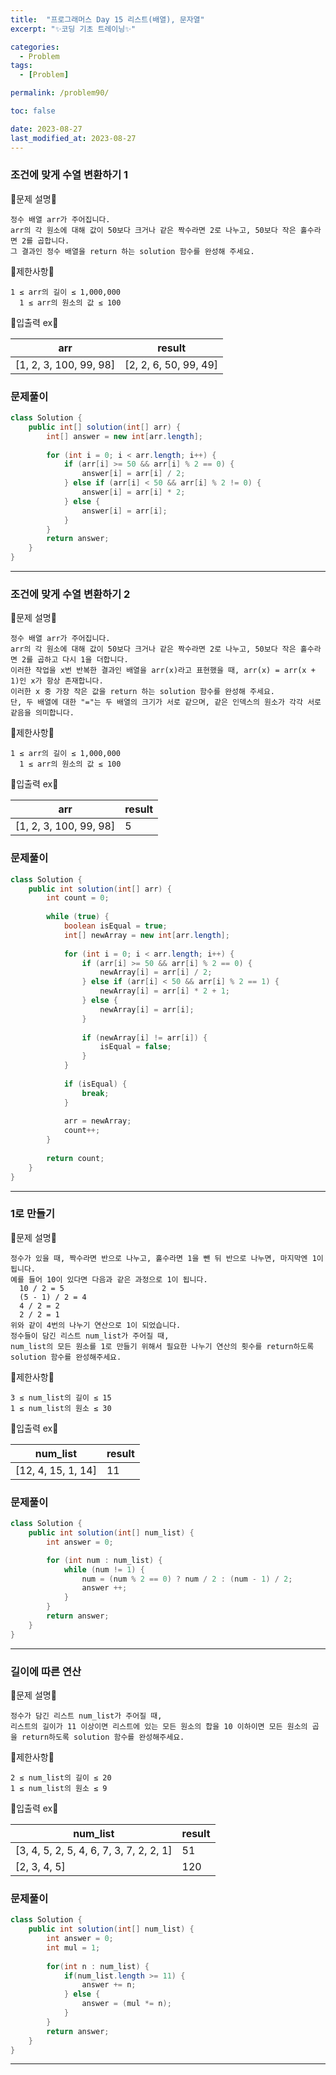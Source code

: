 ```yaml
---
title:  "프로그래머스 Day 15 리스트(배열), 문자열"
excerpt: "✨코딩 기초 트레이닝✨"

categories:
  - Problem
tags:
  - [Problem]

permalink: /problem90/

toc: false

date: 2023-08-27
last_modified_at: 2023-08-27
---
```


### 조건에 맞게 수열 변환하기 1

💫문제 설명💫

```
정수 배열 arr가 주어집니다.
arr의 각 원소에 대해 값이 50보다 크거나 같은 짝수라면 2로 나누고, 50보다 작은 홀수라면 2를 곱합니다.
그 결과인 정수 배열을 return 하는 solution 함수를 완성해 주세요.
```

💫제한사항💫

```
1 ≤ arr의 길이 ≤ 1,000,000
  1 ≤ arr의 원소의 값 ≤ 100
```

💫입출력 ex💫

|arr|result|
|---|---|
|[1, 2, 3, 100, 99, 98]|[2, 2, 6, 50, 99, 49]|

### 문제풀이

```java
class Solution {
    public int[] solution(int[] arr) {
        int[] answer = new int[arr.length];
        
        for (int i = 0; i < arr.length; i++) {
            if (arr[i] >= 50 && arr[i] % 2 == 0) {
                answer[i] = arr[i] / 2;
            } else if (arr[i] < 50 && arr[i] % 2 != 0) {
                answer[i] = arr[i] * 2;
            } else {
                answer[i] = arr[i];
            }
        }
        return answer;
    }
}
```

<hr>

### 조건에 맞게 수열 변환하기 2

💫문제 설명💫

```
정수 배열 arr가 주어집니다.
arr의 각 원소에 대해 값이 50보다 크거나 같은 짝수라면 2로 나누고, 50보다 작은 홀수라면 2를 곱하고 다시 1을 더합니다.
이러한 작업을 x번 반복한 결과인 배열을 arr(x)라고 표현했을 때, arr(x) = arr(x + 1)인 x가 항상 존재합니다.
이러한 x 중 가장 작은 값을 return 하는 solution 함수를 완성해 주세요.
단, 두 배열에 대한 "="는 두 배열의 크기가 서로 같으며, 같은 인덱스의 원소가 각각 서로 같음을 의미합니다.
```

💫제한사항💫

```
1 ≤ arr의 길이 ≤ 1,000,000
  1 ≤ arr의 원소의 값 ≤ 100
```

💫입출력 ex💫

|arr|result|
|---|---|
|[1, 2, 3, 100, 99, 98]|5|

### 문제풀이

```java
class Solution {
    public int solution(int[] arr) {
        int count = 0;
        
        while (true) {
            boolean isEqual = true;
            int[] newArray = new int[arr.length];
            
            for (int i = 0; i < arr.length; i++) {
                if (arr[i] >= 50 && arr[i] % 2 == 0) {
                    newArray[i] = arr[i] / 2;
                } else if (arr[i] < 50 && arr[i] % 2 == 1) {
                    newArray[i] = arr[i] * 2 + 1;
                } else {
                    newArray[i] = arr[i];
                }
                
                if (newArray[i] != arr[i]) {
                    isEqual = false;
                }
            }
            
            if (isEqual) {
                break;
            }
            
            arr = newArray;
            count++;
        }
        
        return count;
    }
}
```

<hr>

### 1로 만들기

💫문제 설명💫

```
정수가 있을 때, 짝수라면 반으로 나누고, 홀수라면 1을 뺀 뒤 반으로 나누면, 마지막엔 1이 됩니다.
예를 들어 10이 있다면 다음과 같은 과정으로 1이 됩니다.
  10 / 2 = 5
  (5 - 1) / 2 = 4
  4 / 2 = 2
  2 / 2 = 1
위와 같이 4번의 나누기 연산으로 1이 되었습니다.
정수들이 담긴 리스트 num_list가 주어질 때,
num_list의 모든 원소를 1로 만들기 위해서 필요한 나누기 연산의 횟수를 return하도록 solution 함수를 완성해주세요.
```

💫제한사항💫

```
3 ≤ num_list의 길이 ≤ 15
1 ≤ num_list의 원소 ≤ 30
```

💫입출력 ex💫

|num_list|result|
|---|---|
|[12, 4, 15, 1, 14]|11|

### 문제풀이

```java
class Solution {
    public int solution(int[] num_list) {
        int answer = 0;

        for (int num : num_list) {
            while (num != 1) {
                num = (num % 2 == 0) ? num / 2 : (num - 1) / 2;
                answer ++;
            }
        }
        return answer;
    }
}
```

<hr>

### 길이에 따른 연산

💫문제 설명💫

```
정수가 담긴 리스트 num_list가 주어질 때,
리스트의 길이가 11 이상이면 리스트에 있는 모든 원소의 합을 10 이하이면 모든 원소의 곱을 return하도록 solution 함수를 완성해주세요.
```

💫제한사항💫

```
2 ≤ num_list의 길이 ≤ 20
1 ≤ num_list의 원소 ≤ 9
```

💫입출력 ex💫

|num_list|result|
|---|---|
|[3, 4, 5, 2, 5, 4, 6, 7, 3, 7, 2, 2, 1]|51|
|[2, 3, 4, 5]|120|

### 문제풀이

```java
class Solution {
    public int solution(int[] num_list) {
        int answer = 0;
        int mul = 1;
        
        for(int n : num_list) {
            if(num_list.length >= 11) {
                answer += n;
            } else {
                answer = (mul *= n);
            }
        }
        return answer;
    }
}
```

<hr>
